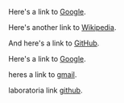 

Here's a link to [Google](https://www.google.com/).

Here's another link to [Wikipedia](https://en.wikipedia.org/wiki/Main_Page).

And here's a link to [GitHub](https://soyunarutaprueba2342/).

Here's a link to [Google](https://www.google.com/).

heres a link to [gmail](https://www.gmail.com).

laboratoria link [github](https://github.com/Laboratoria/LIM012-fe-md-links).